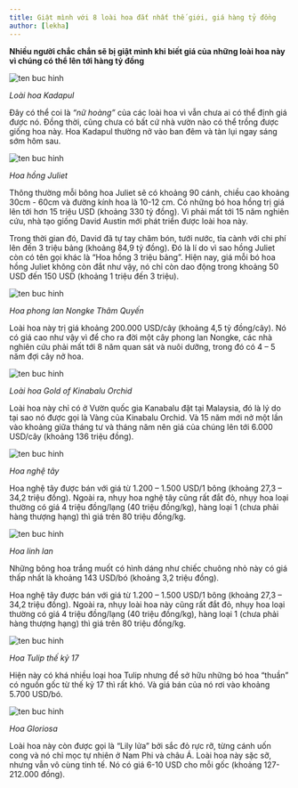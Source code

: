 ```yaml
---
title: Giật mình với 8 loài hoa đắt nhất thế giới, giá hàng tỷ đồng
author: [lekha]
---
```

**Nhiều người chắc chắn sẽ bị giật mình khi biết giá của những loài hoa này vì chúng có thể lên tới hàng tỷ đồng**

![ten buc hinh](https://eva-img.24hstatic.com/upload/4-2017/images/2017-11-10/giat-minh-voi-8-loai-hoa-dat-nhat-the-gioi-gia-hang-ty-dong-1-1510258997-939-width500height281.jpg "ten buc hinh")

*Loài hoa Kadapul*

Đây có thể coi là *“nữ hoàng”* của các loài hoa vì vẫn chưa ai có thể định giá được nó. Đồng thời, cũng chưa có bất cứ nhà vườn nào có thể trồng được giống hoa này. Hoa Kadapul thường nở vào ban đêm và tàn lụi ngay sáng sớm hôm sau.

![ten buc hinh](https://eva-img.24hstatic.com/upload/4-2017/images/2017-11-10/giat-minh-voi-8-loai-hoa-dat-nhat-the-gioi-gia-hang-ty-dong-2-1510258997-324-width500height375.jpg "ten buc hinh")

*Hoa hồng Juliet*

Thông thường mỗi bông hoa Juliet sẽ có khoảng 90 cánh, chiều cao khoảng 30cm - 60cm và đường kính hoa là 10-12 cm. Có những bó hoa hồng trị giá lên tới hơn 15 triệu USD (khoảng 330 tỷ đồng). Vì phải mất tới 15 năm nghiên cứu, nhà tạo giống David Austin mới phát triển được loài hoa này.

Trong thời gian đó, David đã tự tay chăm bón, tưới nước, tỉa cành với chi phí lên đến 3 triệu bảng (khoảng 84,9 tỷ đồng). Đó là lí do vì sao hồng Juliet còn có tên gọi khác là “Hoa hồng 3 triệu bảng”. Hiện nay, giá mỗi bó hoa hồng Juliet không còn đắt như vậy, nó chỉ còn dao động trong khoảng 50 USD đến 150 USD (khoảng 1 triệu đến 3 triệu).

![ten buc hinh](https://eva-img.24hstatic.com/upload/4-2017/images/2017-11-10/giat-minh-voi-8-loai-hoa-dat-nhat-the-gioi-gia-hang-ty-dong-3-1510258997-370-width500height353.jpg "ten buc hinh")

*Hoa phong lan Nongke Thâm Quyến* 

Loài hoa này trị giá khoảng 200.000 USD/cây (khoảng 4,5 tỷ đồng/cây). Nó có giá cao như vậy vì để cho ra đời một cây phong lan Nongke, các nhà nghiên cứu phải mất tới 8 năm quan sát và nuôi dưỡng, trong đó có 4 – 5 năm đợi cây nở hoa.

![ten buc hinh](https://eva-img.24hstatic.com/upload/4-2017/images/2017-11-10/giat-minh-voi-8-loai-hoa-dat-nhat-the-gioi-gia-hang-ty-dong-4-1510258997-810-width500height333.jpg "ten buc hinh")

*Loài hoa Gold of Kinabalu Orchid*

Loài hoa này chỉ có ở Vườn quốc gia Kanabalu đặt tại Malaysia, đó là lý do tại sao nó được gọi là Vàng của Kinabalu Orchid. Và 15 năm mới nở một lần vào khoảng giữa tháng tư và tháng năm nên giá của chúng lên tới 6.000 USD/cây (khoảng 136 triệu đồng).

![ten buc hinh](https://eva-img.24hstatic.com/upload/4-2017/images/2017-11-10/giat-minh-voi-8-loai-hoa-dat-nhat-the-gioi-gia-hang-ty-dong-5-1510258997-516-width500height319.jpg "ten buc hinh")

*Hoa nghệ tây* 

Hoa nghệ tây được bán với giá từ 1.200 – 1.500 USD/1 bông (khoảng  27,3 – 34,2 triệu đồng). Ngoài ra, nhụy hoa nghệ tây cũng rất đắt đỏ, nhụy hoa loại thường có giá 4 triệu đồng/lạng (40 triệu đồng/kg), hàng loại 1 (chưa phải hàng thượng hạng) thì giá trên 80 triệu đồng/kg.

![ten buc hinh](https://eva-img.24hstatic.com/upload/4-2017/images/2017-11-10/giat-minh-voi-8-loai-hoa-dat-nhat-the-gioi-gia-hang-ty-dong-6-1510258997-377-width500height374.jpg "ten buc hinh")

*Hoa linh lan* 

Những bông hoa trắng muốt có hình dáng như chiếc chuông nhỏ này có giá thấp nhất là khoảng 143 USD/bó (khoảng 3,2 triệu đồng). 

Hoa nghệ tây được bán với giá từ 1.200 – 1.500 USD/1 bông (khoảng  27,3 – 34,2 triệu đồng). Ngoài ra, nhụy loài hoa này cũng rất đắt đỏ, nhụy hoa loại thường có giá 4 triệu đồng/lạng (40 triệu đồng/kg), hàng loại 1 (chưa phải hàng thượng hạng) thì giá trên 80 triệu đồng/kg.

![ten buc hinh](https://eva-img.24hstatic.com/upload/4-2017/images/2017-11-10/giat-minh-voi-8-loai-hoa-dat-nhat-the-gioi-gia-hang-ty-dong-7-1510258997-877-width500height333.jpg "ten buc hinh")

*Hoa Tulip thế kỷ 17* 

Hiện này có khá nhiều loại hoa Tulip nhưng để sở hữu những bó hoa “thuần” có nguồn gốc từ thế kỷ 17 thì rất khó. Và giá bán của nó rơi vào khoảng 5.700 USD/bó.

![ten buc hinh](https://eva-img.24hstatic.com/upload/4-2017/images/2017-11-10/1510252763-538-giat-minh-voi-8-loai-hoa-dat-nhat-the-gioi-gia-hang-ty-dong-hoa7-1510211662-width500height333-1510252763-width500height333.jpg "ten buc hinh")

*Hoa Gloriosa* 

Loài hoa này còn được gọi là “Lily lửa” bởi sắc đỏ rực rỡ, từng cánh uốn cong và nó chỉ mọc tự nhiên ở Nam Phi và châu Á. Loài hoa này sặc sỡ, nhưng vẫn vô cùng tinh tế. Nó có giá 6-10 USD cho mỗi gốc (khoảng 127-212.000 đồng).